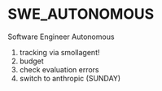# SWE_AUTONOMOUS
Software Engineer Autonomous


1. tracking via smollagent!
2. budget
3. check evaluation errors
4. switch to anthropic (SUNDAY)
